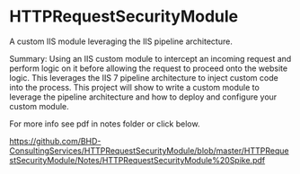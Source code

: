 # HTTPRequestSecurityModule
A custom IIS module leveraging the IIS pipeline architecture.

Summary: Using an IIS custom module to intercept an incoming request and perform logic on it before allowing the request to proceed onto the website logic. This leverages the IIS 7 pipeline architecture to inject custom code into the process. This project will show to write a custom module to leverage the pipeline architecture and how to deploy and configure your custom module.

For more info see pdf in notes folder or click below.

https://github.com/BHD-ConsultingServices/HTTPRequestSecurityModule/blob/master/HTTPRequestSecurityModule/Notes/HTTPRequestSecurityModule%20Spike.pdf
